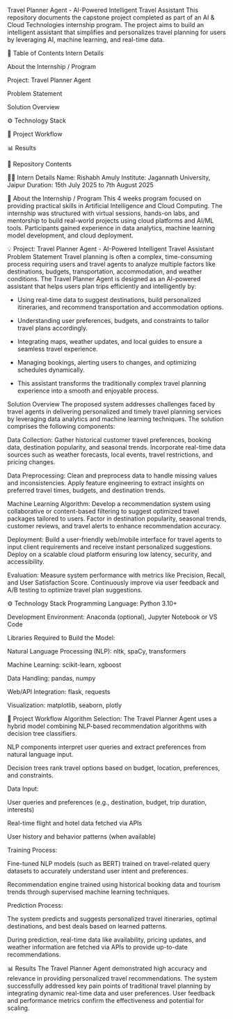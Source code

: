 Travel Planner Agent - AI-Powered Intelligent Travel Assistant
This repository documents the capstone project completed as part of an AI & Cloud Technologies internship program. The project aims to build an intelligent assistant that simplifies and personalizes travel planning for users by leveraging AI, machine learning, and real-time data.

📝 Table of Contents
Intern Details

About the Internship / Program

Project: Travel Planner Agent

Problem Statement

Solution Overview

⚙️ Technology Stack

🚀 Project Workflow

📊 Results

📁 Repository Contents

👨‍💻 Intern Details
Name: Rishabh Amuly
Institute: Jagannath University, Jaipur
Duration: 15th July 2025 to 7th August 2025

📖 About the Internship / Program
This 4 weeks program focused on providing practical skills in Artificial Intelligence and Cloud Computing. The internship was structured with virtual sessions, hands-on labs, and mentorship to build real-world projects using cloud platforms and AI/ML tools. Participants gained experience in data analytics, machine learning model development, and cloud deployment.

💡 Project: Travel Planner Agent - AI-Powered Intelligent Travel Assistant
Problem Statement
Travel planning is often a complex, time-consuming process requiring users and travel agents to analyze multiple factors like destinations, budgets, transportation, accommodation, and weather conditions. The Travel Planner Agent is designed as an AI-powered assistant that helps users plan trips efficiently and intelligently by:

- Using real-time data to suggest destinations, build personalized itineraries, and recommend transportation and accommodation options.

- Understanding user preferences, budgets, and constraints to tailor travel plans accordingly.

- Integrating maps, weather updates, and local guides to ensure a seamless travel experience.

- Managing bookings, alerting users to changes, and optimizing schedules dynamically.

- This assistant transforms the traditionally complex travel planning experience into a smooth and enjoyable process.

Solution Overview
The proposed system addresses challenges faced by travel agents in delivering personalized and timely travel planning services by leveraging data analytics and machine learning techniques. The solution comprises the following components:

Data Collection:
Gather historical customer travel preferences, booking data, destination popularity, and seasonal trends.
Incorporate real-time data sources such as weather forecasts, local events, travel restrictions, and pricing changes.

Data Preprocessing:
Clean and preprocess data to handle missing values and inconsistencies.
Apply feature engineering to extract insights on preferred travel times, budgets, and destination trends.

Machine Learning Algorithm:
Develop a recommendation system using collaborative or content-based filtering to suggest optimized travel packages tailored to users.
Factor in destination popularity, seasonal trends, customer reviews, and travel alerts to enhance recommendation accuracy.

Deployment:
Build a user-friendly web/mobile interface for travel agents to input client requirements and receive instant personalized suggestions.
Deploy on a scalable cloud platform ensuring low latency, security, and accessibility.

Evaluation:
Measure system performance with metrics like Precision, Recall, and User Satisfaction Score.
Continuously improve via user feedback and A/B testing to optimize travel plan suggestions.

⚙️ Technology Stack
Programming Language: Python 3.10+

Development Environment: Anaconda (optional), Jupyter Notebook or VS Code

Libraries Required to Build the Model:

Natural Language Processing (NLP): nltk, spaCy, transformers

Machine Learning: scikit-learn, xgboost

Data Handling: pandas, numpy

Web/API Integration: flask, requests

Visualization: matplotlib, seaborn, plotly

🚀 Project Workflow
Algorithm Selection:
The Travel Planner Agent uses a hybrid model combining NLP-based recommendation algorithms with decision tree classifiers.

NLP components interpret user queries and extract preferences from natural language input.

Decision trees rank travel options based on budget, location, preferences, and constraints.

Data Input:

User queries and preferences (e.g., destination, budget, trip duration, interests)

Real-time flight and hotel data fetched via APIs

User history and behavior patterns (when available)

Training Process:

Fine-tuned NLP models (such as BERT) trained on travel-related query datasets to accurately understand user intent and preferences.

Recommendation engine trained using historical booking data and tourism trends through supervised machine learning techniques.

Prediction Process:

The system predicts and suggests personalized travel itineraries, optimal destinations, and best deals based on learned patterns.

During prediction, real-time data like availability, pricing updates, and weather information are fetched via APIs to provide up-to-date recommendations.

📊 Results
The Travel Planner Agent demonstrated high accuracy and relevance in providing personalized travel recommendations. The system successfully addressed key pain points of traditional travel planning by integrating dynamic real-time data and user preferences. User feedback and performance metrics confirm the effectiveness and potential for scaling.





